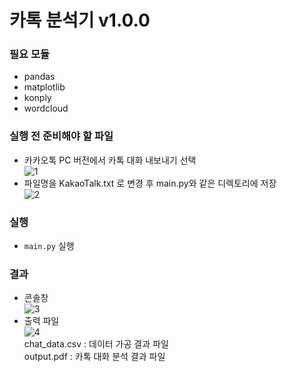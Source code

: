 # 카톡 분석기 v1.0.0  
### 필요 모듈
- pandas
- matplotlib
- konply
- wordcloud  
  
### 실행 전 준비해야 할 파일  
 - 카카오톡 PC 버전에서 카톡 대화 내보내기 선택  
![1](https://user-images.githubusercontent.com/48395704/91716165-0a7b5f00-ebca-11ea-9184-ad13a17b5d01.JPG)     
 - 파일명을 KakaoTalk.txt 로 변경 후 main.py와 같은 디렉토리에 저장  
![2](https://user-images.githubusercontent.com/48395704/91717791-26cccb00-ebcd-11ea-99f6-ef5ba099f544.JPG)  
  
### 실행
 - <code>main.py</code> 실행  
### 결과  
 - 콘솔창  
  ![3](https://user-images.githubusercontent.com/48395704/91719724-cfc8f500-ebd0-11ea-8d7c-6b775ebcbc1e.JPG)  
 - 출력 파일  
  ![4](https://user-images.githubusercontent.com/48395704/91719914-19194480-ebd1-11ea-872c-ddc1885e9647.JPG)  
  chat_data.csv : 데이터 가공 결과 파일   
  output.pdf : 카톡 대화 분석 결과 파일


